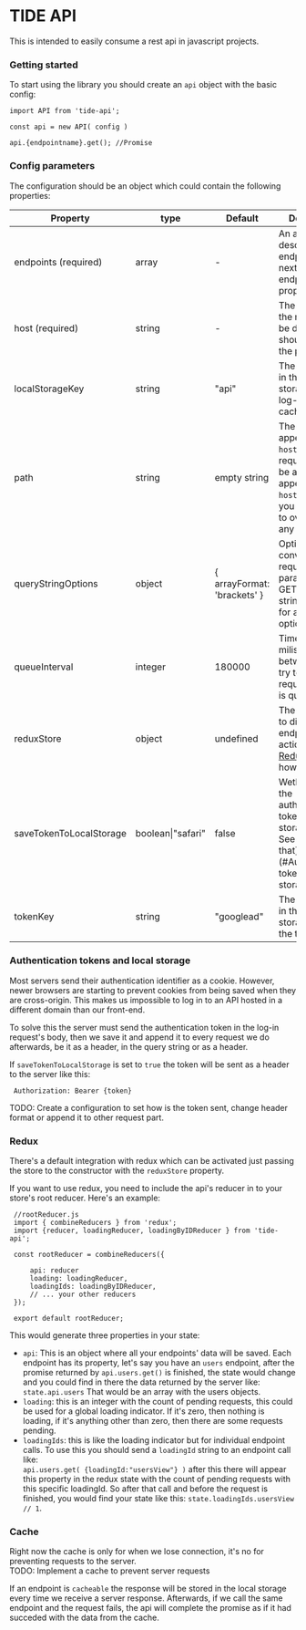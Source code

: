 # TIDE API

This is intended to easily consume a rest api in javascript projects.

### Getting started

To start using the library you should create an `api` object with the basic config:

    import API from 'tide-api';
    
    const api = new API( config )
    
    api.{endpointname}.get(); //Promise
    
### Config parameters

The configuration should be an object which could contain the following properties:

| Property         |type       |    Default    | Description |
|------------------|-----------|---------------|-------------|
|endpoints (required)|array      | -             |An array describing each endpoint, see next section for endpoints' properties
|host (required)   |string     | -             |The url to which the  request will be done. It should contain the protocol.
|localStorageKey   |string     | "api"         | The key to use in the local storage to save log-in state and cache data
|path              |string     | empty string  |The path to append to the `host` on each request. It could be already appended to the `host` property if you don't intend to overwrite it in any endpoint.
|queryStringOptions|object     | { arrayFormat: 'brackets' } | Options for converting the request parameters to a GET query string. See [qs](https://github.com/ljharb/qs#stringifying) for available options.
|queueInterval     |integer    | 180000        | Time in miliseconds between each try to resend a request when it is queued
|reduxStore        |object     | undefined     |The redux store to dispatch endpoints actions. See [Redux](#Redux) to know how to use it
|saveTokenToLocalStorage|boolean&#124;"safari" | false | Wether to save the authentication token to local storage or not. See [Why to do that](#Authentication tokens and local storage).
|tokenKey          |string     | "googlead"    | The key to use in the local storage to save the token

### Authentication tokens and local storage

Most servers send their authentication identifier as a cookie. However, newer browsers are starting to prevent cookies from being saved when they are cross-origin. This 
makes us impossible to log in to an API hosted in a different domain than our front-end.

To solve this the server must send the authentication token in the log-in request's body, then we save it and append it to
every request we do afterwards, be it as a header, in the query string or as a header.

If `saveTokenToLocalStorage` is set to `true` the token will be sent as a header to the server like this:    
     
     Authorization: Bearer {token}
 
 TODO: Create a configuration to set how is the token sent, change header format or append it to other request part.
 
 
 ### Redux
 
 There's a default integration with redux which can be activated just passing the store to the constructor with the `reduxStore` property.
 
 If you want to use redux, you need to include the api's reducer in to your store's root reducer. Here's an example:
 
     //rootReducer.js
     import { combineReducers } from 'redux';
     import {reducer, loadingReducer, loadingByIDReducer } from 'tide-api';
     
     const rootReducer = combineReducers({
     
         api: reducer
         loading: loadingReducer,
         loadingIds: loadingByIDReducer,
         // ... your other reducers
     });
     
     export default rootReducer;
 
 This would generate three properties in your state:
 - `api`: This is an object where all your endpoints' data will be saved. Each endpoint has its property, let's say you have an `users` endpoint,
 after the promise returned by `api.users.get()` is finished, the state would change and you could find in there the data returned by the server like:
 `state.api.users` That would be an array with the users objects.
 - `loading`: this is an integer with the count of pending requests, this could be used for a global loading indicator. If it's zero, then nothing is loading,
 if it's anything other than zero, then there are some requests pending.
 - `loadingIds`: this is like the loading indicator but for individual endpoint calls. To use this you should send a `loadingId` string to an endpoint call like:    
 `api.users.get( {loadingId:"usersView"} )` after this there will appear this property in the redux state with the count of pending requests with this specific loadingId.
 So after that call and before the request is finished, you would find your state like this: `state.loadingIds.usersView // 1`.
 
 ### Cache
 
 Right now the cache is only for when we lose connection, it's no for preventing requests to the server.    
  TODO: Implement a cache to prevent server requests
  
If an endpoint is `cacheable` the response will be stored in the local storage every time we receive a server response. 
Afterwards, if we call the same endpoint and the request fails, the api will complete the promise as if it had succeded 
with the data from the cache.

